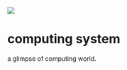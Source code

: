 ![](http://miaozn.github.io/misc/img/suanpan.jpg)     
# computing system
a glimpse of computing world.
